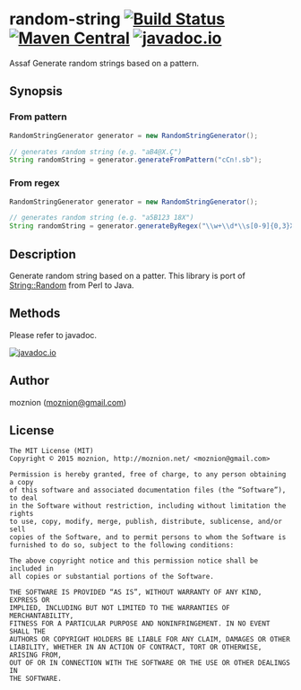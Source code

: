 ﻿random-string [![Build Status](https://travis-ci.org/moznion/java-random-string.svg)](https://travis-ci.org/moznion/java-random-string) [![Maven Central](https://maven-badges.herokuapp.com/maven-central/net.moznion/random-string/badge.svg)](https://maven-badges.herokuapp.com/maven-central/net.moznion/random-string) [![javadoc.io](https://javadocio-badges.herokuapp.com/net.moznion/random-string/badge.svg)](https://javadocio-badges.herokuapp.com/net.moznion/random-string)
=============
Assaf
Generate random strings based on a pattern.

Synopsis
---

### From pattern

```java
RandomStringGenerator generator = new RandomStringGenerator();

// generates random string (e.g. "aB4@X.Ç")
String randomString = generator.generateFromPattern("cCn!.sb");
```

### From regex

```java
RandomStringGenerator generator = new RandomStringGenerator();

// generates random string (e.g. "a5B123 18X")
String randomString = generator.generateByRegex("\\w+\\d*\\s[0-9]{0,3}X");
```

Description
--

Generate random string based on a patter.
This library is port of [String::Random](https://metacpan.org/pod/String::Random) from Perl to Java.

Methods
--

Please refer to javadoc.

[![javadoc.io](https://javadocio-badges.herokuapp.com/net.moznion/random-string/badge.svg)](https://javadocio-badges.herokuapp.com/net.moznion/random-string)

Author
--

moznion (<moznion@gmail.com>)

License
--

```
The MIT License (MIT)
Copyright © 2015 moznion, http://moznion.net/ <moznion@gmail.com>

Permission is hereby granted, free of charge, to any person obtaining a copy
of this software and associated documentation files (the “Software”), to deal
in the Software without restriction, including without limitation the rights
to use, copy, modify, merge, publish, distribute, sublicense, and/or sell
copies of the Software, and to permit persons to whom the Software is
furnished to do so, subject to the following conditions:

The above copyright notice and this permission notice shall be included in
all copies or substantial portions of the Software.

THE SOFTWARE IS PROVIDED “AS IS”, WITHOUT WARRANTY OF ANY KIND, EXPRESS OR
IMPLIED, INCLUDING BUT NOT LIMITED TO THE WARRANTIES OF MERCHANTABILITY,
FITNESS FOR A PARTICULAR PURPOSE AND NONINFRINGEMENT. IN NO EVENT SHALL THE
AUTHORS OR COPYRIGHT HOLDERS BE LIABLE FOR ANY CLAIM, DAMAGES OR OTHER
LIABILITY, WHETHER IN AN ACTION OF CONTRACT, TORT OR OTHERWISE, ARISING FROM,
OUT OF OR IN CONNECTION WITH THE SOFTWARE OR THE USE OR OTHER DEALINGS IN
THE SOFTWARE.
```

